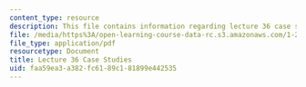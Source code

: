 ```yaml
---
content_type: resource
description: This file contains information regarding lecture 36 case studies.
file: /media/https%3A/open-learning-course-data-rc.s3.amazonaws.com/1-264j-database-internet-and-systems-integration-technologies-fall-2013/faa59ea3a382fc6189c181899e442535_MIT1_264JF13_L36_case.pdf
file_type: application/pdf
resourcetype: Document
title: Lecture 36 Case Studies
uid: faa59ea3-a382-fc61-89c1-81899e442535
---
```

